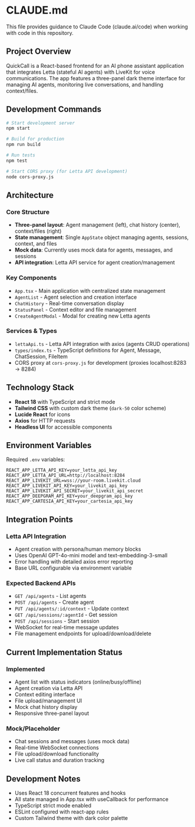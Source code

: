 # CLAUDE.md

This file provides guidance to Claude Code (claude.ai/code) when working with code in this repository.

## Project Overview

QuickCall is a React-based frontend for an AI phone assistant application that integrates Letta (stateful AI agents) with LiveKit for voice communications. The app features a three-panel dark theme interface for managing AI agents, monitoring live conversations, and handling context/files.

## Development Commands

```bash
# Start development server
npm start

# Build for production  
npm run build

# Run tests
npm test

# Start CORS proxy (for Letta API development)
node cors-proxy.js
```

## Architecture

### Core Structure
- **Three-panel layout**: Agent management (left), chat history (center), context/files (right)
- **State management**: Single `AppState` object managing agents, sessions, context, and files
- **Mock data**: Currently uses mock data for agents, messages, and sessions
- **API integration**: Letta API service for agent creation/management

### Key Components
- `App.tsx` - Main application with centralized state management
- `AgentList` - Agent selection and creation interface
- `ChatHistory` - Real-time conversation display
- `StatusPanel` - Context editor and file management
- `CreateAgentModal` - Modal for creating new Letta agents

### Services & Types
- `lettaApi.ts` - Letta API integration with axios (agents CRUD operations)
- `types/index.ts` - TypeScript definitions for Agent, Message, ChatSession, FileItem
- CORS proxy at `cors-proxy.js` for development (proxies localhost:8283 → 8284)

## Technology Stack

- **React 18** with TypeScript and strict mode
- **Tailwind CSS** with custom dark theme (`dark-50` color scheme)
- **Lucide React** for icons
- **Axios** for HTTP requests
- **Headless UI** for accessible components

## Environment Variables

Required `.env` variables:
```
REACT_APP_LETTA_API_KEY=your_letta_api_key
REACT_APP_LETTA_API_URL=http://localhost:8284
REACT_APP_LIVEKIT_URL=wss://your-room.livekit.cloud
REACT_APP_LIVEKIT_API_KEY=your_livekit_api_key
REACT_APP_LIVEKIT_API_SECRET=your_livekit_api_secret
REACT_APP_DEEPGRAM_API_KEY=your_deepgram_api_key
REACT_APP_CARTESIA_API_KEY=your_cartesia_api_key
```

## Integration Points

### Letta API Integration
- Agent creation with persona/human memory blocks
- Uses OpenAI GPT-4o-mini model and text-embedding-3-small
- Error handling with detailed axios error reporting
- Base URL configurable via environment variable

### Expected Backend APIs
- `GET /api/agents` - List agents
- `POST /api/agents` - Create agent
- `PUT /api/agents/:id/context` - Update context
- `GET /api/sessions/:agentId` - Get session
- `POST /api/sessions` - Start session
- WebSocket for real-time message updates
- File management endpoints for upload/download/delete

## Current Implementation Status

### Implemented
- Agent list with status indicators (online/busy/offline)
- Agent creation via Letta API
- Context editing interface
- File upload/management UI
- Mock chat history display
- Responsive three-panel layout

### Mock/Placeholder
- Chat sessions and messages (uses mock data)
- Real-time WebSocket connections
- File upload/download functionality
- Live call status and duration tracking

## Development Notes

- Uses React 18 concurrent features and hooks
- All state managed in App.tsx with useCallback for performance
- TypeScript strict mode enabled
- ESLint configured with react-app rules
- Custom Tailwind theme with dark color palette